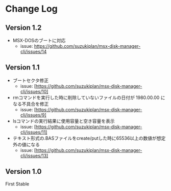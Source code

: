 # Change Log

## Version 1.2

- MSX-DOSのブートに対応
  - issue: https://github.com/suzukiplan/msx-disk-manager-cli/issues/14

## Version 1.1

- ブートセクタ修正
  - issue: [https://github.com/suzukiplan/msx-disk-manager-cli/issues/10]
- rmコマンドを実行した時に削除していないファイルの日付が 1980.00.00 になる不具合を修正
  - issue: [https://github.com/suzukiplan/msx-disk-manager-cli/issues/9]
- lsコマンドの実行結果に使用容量と空き容量を表示
  - issue: [https://github.com/suzukiplan/msx-disk-manager-cli/issues/11]
- テキスト形式の.BASファイルをcreate/putした時に65536以上の数値が想定外の値になる
  - issue: [https://github.com/suzukiplan/msx-disk-manager-cli/issues/13]

## Version 1.0

First Stable

